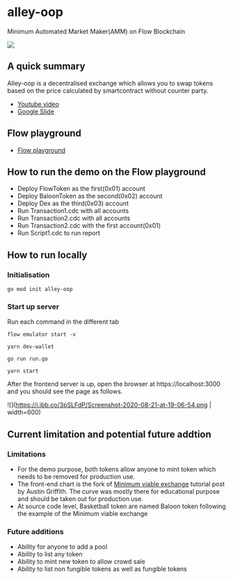 # alley-oop

Minimum Automated Market Maker(AMM) on Flow Blockchain

![](https://media.giphy.com/media/l0HlTgeWIqq5wZMKA/giphy-downsized.gif)

## A quick summary

Alley-oop is a decentralised exchange which allows you to swap tokens based on the price calculated by smartcontract without counter party.

- [Youtube video](https://www.youtube.com/watch?v=TRjy-rEirIo)
- [Google Slide](https://docs.google.com/presentation/d/1X3lBUxAib1h2toi979tlVaSrqDdALxItqXvX5e6MZso/edit?usp=sharing)

## Flow playground

- [Flow playground](https://play.onflow.org/ac8f1629-2f92-4559-b456-1b5401eab111)

## How to run the demo on the Flow playground

- Deploy FlowToken as the first(0x01) account
- Deploy BaloonToken as the second(0x02) account
- Deploy Dex as the third(0x03) account
- Run Transaction1.cdc with all accounts
- Run Transaction2.cdc with all accounts
- Run Transaction2.cdc with the first account(0x01)
- Run Script1.cdc to run report

## How to run locally

### Initialisation

```
go mod init alley-oop
```

### Start up server

Run each command in the different tab

```
flow emulator start -v
```

```
yarn dev-wallet
```


```
go run run.go
```

```
yarn start
```

After the frontend server is up, open the browser at https://localhost:3000 and you should see the page as follows.

![](https://i.ibb.co/3pSLFdP/Screenshot-2020-08-21-at-19-06-54.png | width=600)

## Current limitation and potential future addtion

### Limitations

- For the demo purpose, both tokens allow anyone to mint token which needs to be removed for production use.
- The front-end chart is the fork of [Minimum viable exchange](https://medium.com/@austin_48503/%EF%B8%8F-minimum-viable-exchange-d84f30bd0c90) tutorial post by Austin Griffith. The curve was mostly there for educational purpose and should be taken out for production use.
- At source code level, Basketball token are named Baloon token following the example of the Minimum viable exchange

### Future additions

- Ability for anyone to add a pool
- Ability to list any token
- Ability to mint new token to allow crowd sale
- Ability to list non fungible tokens as well as fungible tokens
